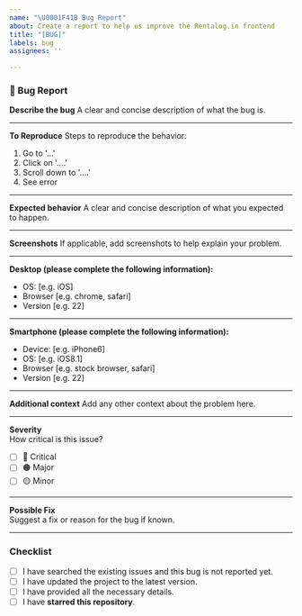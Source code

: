 ```yaml
---
name: "\U0001F41B Bug Report"
about: Create a report to help us improve the Rentalog.in frontend
title: "[BUG]"
labels: bug
assignees: ''

---
```


### 🐛 Bug Report

**Describe the bug**
A clear and concise description of what the bug is.

---

**To Reproduce**
Steps to reproduce the behavior:
1. Go to '...'
2. Click on '....'
3. Scroll down to '....'
4. See error

---

**Expected behavior**
A clear and concise description of what you expected to happen.

---

**Screenshots**
If applicable, add screenshots to help explain your problem.

---

**Desktop (please complete the following information):**
 - OS: [e.g. iOS]
 - Browser [e.g. chrome, safari]
 - Version [e.g. 22]

---

**Smartphone (please complete the following information):**
 - Device: [e.g. iPhone6]
 - OS: [e.g. iOS8.1]
 - Browser [e.g. stock browser, safari]
 - Version [e.g. 22]

---

**Additional context**
Add any other context about the problem here.

---

**Severity**  
How critical is this issue?  
- [ ] 🔴 Critical  
- [ ] 🟠 Major  
- [ ] 🟡 Minor

---

**Possible Fix**  
Suggest a fix or reason for the bug if known.

---

### Checklist  
- [ ] I have searched the existing issues and this bug is not reported yet.  
- [ ] I have updated the project to the latest version.  
- [ ] I have provided all the necessary details.  
- [ ] I have **starred this repository**.
